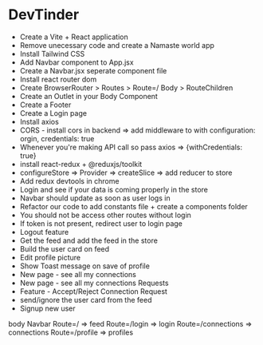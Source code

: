 # DevTinder

- Create a Vite + React application
- Remove unecessary code and create a Namaste world app
- Install Tailwind CSS
- Add Navbar component to App.jsx
- Create a Navbar.jsx seperate component file
- Install react router dom
- Create BrowserRouter > Routes > Route=/ Body > RouteChildren
- Create an Outlet in your Body Component
- Create a Footer
- Create a Login page
- Install axios
- CORS - install cors in backend => add middleware to with configuration: orgin, credentials: true
- Whenever you're making API call so pass axios => {withCredentials: true}
- install react-redux + @reduxjs/toolkit
- configureStore => Provider => createSlice => add reducer to store
- Add redux devtools in chrome
- Login and see if your data is coming properly in the store
- Navbar should update as soon as user logs in
- Refactor our code to add constants file + create a components folder
- You should not be access other routes without login
- If token is not present, redirect user to login page
- Logout feature
- Get the feed and add the feed in the store
- Build the user card on feed
- Edit profile picture
- Show Toast message on save of profile
- New page - see all my connections
- New page - see all my connections Requests
- Feature - Accept/Reject Connection Request
- send/ignore the user card from the feed
- Signup new user


body
    Navbar
    Route=/ => feed
    Route=/login => login
    Route=/connections => connections
    Route=/profile => profiles